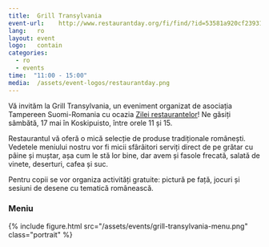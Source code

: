 ```yaml
---
title:  Grill Transylvania
event-url:    http://www.restaurantday.org/fi/find/?id=53581a920cf239319d8aa46a
lang:   ro
layout: event
logo:   contain
categories:
  - ro
  - events
time:  "11:00 - 15:00"
media:  /assets/event-logos/restaurantday.png
---
```


Vă invităm la Grill Transylvania, un eveniment organizat de asociația
Tampereen Suomi-Romania cu ocazia [Zilei restaurantelor](http://www.restaurantday.org/en)! Ne găsiți sâmbătă, 17 mai în Koskipuisto, între orele 11 și 15.

Restaurantul vă oferă o mică selecție de produse tradiționale românești. Vedetele
meniului nostru vor fi micii sfârâitori serviți direct de pe grătar cu
pâine și muștar, așa cum le stă lor bine, dar avem și fasole frecată,
salată de vinete, deserturi, cafea și suc.

Pentru copii se vor organiza activități gratuite: pictură pe față,
jocuri și sesiuni de desene cu tematică românească.

### Meniu

{% include figure.html src="/assets/events/grill-transylvania-menu.png" class="portrait" %}


